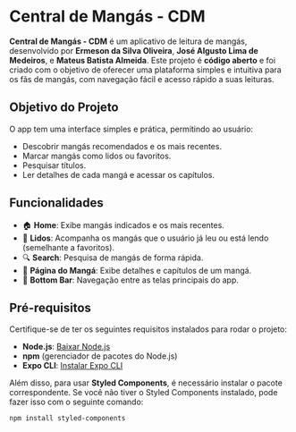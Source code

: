 # Central de Mangás - CDM

**Central de Mangás - CDM** é um aplicativo de leitura de mangás, desenvolvido por **Ermeson da Silva Oliveira**, **José Algusto Lima de Medeiros**, e **Mateus Batista Almeida**. Este projeto é **código aberto** e foi criado com o objetivo de oferecer uma plataforma simples e intuitiva para os fãs de mangás, com navegação fácil e acesso rápido a suas leituras.

## Objetivo do Projeto
O app tem uma interface simples e prática, permitindo ao usuário:  
- Descobrir mangás recomendados e os mais recentes.
- Marcar mangás como lidos ou favoritos.
- Pesquisar títulos.
- Ler detalhes de cada mangá e acessar os capítulos.

## Funcionalidades
- 🏠 **Home**: Exibe mangás indicados e os mais recentes.  
- 📑 **Lidos**: Acompanha os mangás que o usuário já leu ou está lendo (semelhante a favoritos).  
- 🔍 **Search**: Pesquisa de mangás de forma rápida.  
- 📄 **Página do Mangá**: Exibe detalhes e capítulos de um mangá.  
- 🚀 **Bottom Bar**: Navegação entre as telas principais do app.

## Pré-requisitos
Certifique-se de ter os seguintes requisitos instalados para rodar o projeto:  
- **Node.js**: [Baixar Node.js](https://nodejs.org/)  
- **npm** (gerenciador de pacotes do Node.js)  
- **Expo CLI**: [Instalar Expo CLI](https://docs.expo.dev/get-started/installation/)

Além disso, para usar **Styled Components**, é necessário instalar o pacote correspondente. Se você não tiver o Styled Components instalado, pode fazer isso com o seguinte comando:

```bash
npm install styled-components
